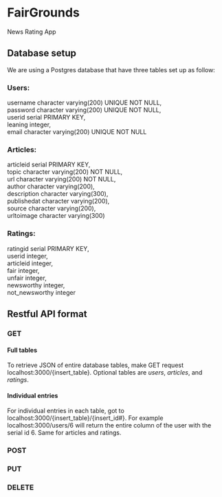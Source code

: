 # FairGrounds
News Rating App

<h2>Database setup</h2>

We are using a Postgres database that have three tables set up as follow:

<h3>Users:</h3>
    <p class="indent">username character varying(200) UNIQUE NOT NULL,<br>
    password character varying(200) UNIQUE NOT NULL,<br>
    userid serial PRIMARY KEY,<br>
    leaning integer,<br>
    email character varying(200) UNIQUE NOT NULL</p>
<h3>Articles:</h3>
    <p>articleid serial PRIMARY KEY,<br>
    topic character varying(200) NOT NULL,<br>
    url character varying(200) NOT NULL,<br>
    author character varying(200),<br>
    description character varying(300),<br>
    publishedat character varying(200),<br>
    source character varying(200),<br>
    urltoimage character varying(300)</p>
<h3>Ratings:</h3>
    <p>ratingid serial PRIMARY KEY,<br>
    userid integer,<br>
    articleid integer,<br>
    fair integer,<br>
    unfair integer,<br>
    newsworthy integer,<br>
    not_newsworthy integer</p>
    
<h2>Restful API format</h2>
<h3>GET</h3>
<h4>Full tables</h4>
<p>To retrieve JSON of entire database tables, make GET request localhost:3000/{insert_table}.  Optional tables are <em>users</em>, <em>articles</em>, and <em>ratings</em>.</p>
<h4>Individual entries</h4>
<p>For individual entries in each table, got to localhost:3000/{insert_table}/{insert_id#}.  For example localhost:3000/users/6 will return the entire column of the user with the serial id 6.  Same for articles and ratings.
<h3>POST</h3>
<h3>PUT</h3>
<h3>DELETE</h3>
